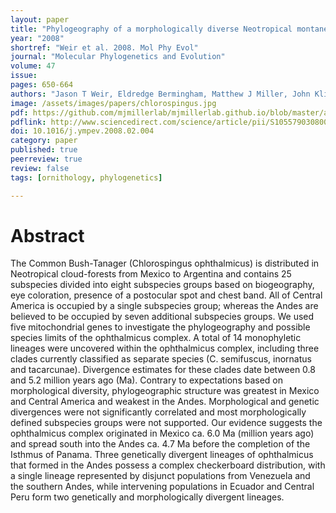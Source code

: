 ```yaml
---
layout: paper
title: "Phylogeography of a morphologically diverse Neotropical montane species, the Common Bush-Tanager (Chlorospingus ophthalmicus)"
year: "2008"
shortref: "Weir et al. 2008. Mol Phy Evol"
journal: "Molecular Phylogenetics and Evolution"
volume: 47
issue:
pages: 650-664
authors: "Jason T Weir, Eldredge Bermingham, Matthew J Miller, John Klicka, Maribel A González"
image: /assets/images/papers/chlorospingus.jpg
pdf: https://github.com/mjmillerlab/mjmillerlab.github.io/blob/master/assets/pdfs/2008weir.pdf
pdflink: http://www.sciencedirect.com/science/article/pii/S1055790308000651
doi: 10.1016/j.ympev.2008.02.004
category: paper
published: true
peerreview: true
review: false
tags: [ornithology, phylogenetics]

---
```


# Abstract

The Common Bush-Tanager (Chlorospingus ophthalmicus) is distributed in Neotropical cloud-forests from Mexico to Argentina and contains 25 subspecies divided into eight subspecies groups based on biogeography, eye coloration, presence of a postocular spot and chest band. All of Central America is occupied by a single subspecies group; whereas the Andes are believed to be occupied by seven additional subspecies groups. We used five mitochondrial genes to investigate the phylogeography and possible species limits of the ophthalmicus complex. A total of 14 monophyletic lineages were uncovered within the ophthalmicus complex, including three clades currently classified as separate species (C. semifuscus, inornatus and tacarcunae). Divergence estimates for these clades date between 0.8 and 5.2 million years ago (Ma). Contrary to expectations based on morphological diversity, phylogeographic structure was greatest in Mexico and Central America and weakest in the Andes. Morphological and genetic divergences were not significantly correlated and most morphologically defined subspecies groups were not supported. Our evidence suggests the ophthalmicus complex originated in Mexico ca. 6.0 Ma (million years ago) and spread south into the Andes ca. 4.7 Ma before the completion of the Isthmus of Panama. Three genetically divergent lineages of ophthalmicus that formed in the Andes possess a complex checkerboard distribution, with a single lineage represented by disjunct populations from Venezuela and the southern Andes, while intervening populations in Ecuador and Central Peru form two genetically and morphologically divergent lineages.
